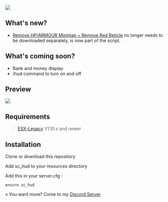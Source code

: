 
![](https://github.com/user-attachments/assets/d386e6b1-d003-4d88-a53f-415947a7cd79)

## What's new?

- [Remove HP/ARMOUR Minimap + Remove Red Reticle](https://forum.cfx.re/t/release-gfx-remove-hp-armour-minimap-remove-red-reticle/894812) no longer needs to be downloaded separately, is now part of the script.

## What's coming soon?

- Bank and money display
- /hud command to turn on and off

## Preview

![](https://github.com/ScubeScripts/sc_hud/assets/104854776/8f542056-1356-463c-8aa6-c880f1a64adf)

## Requirements

> [ESX-Legacy](https://github.com/esx-framework/esx-legacy) V1.10.x and newer

## Installation
Clone or download this repository

Add sc_hud to your resources directory

Add this in your server.cfg :
```
ensure sc_hud
```

» You want more? Come to my [Discord Server](https://discord.gg/Mqgewse3Yc)
